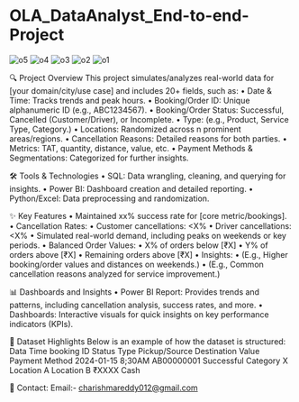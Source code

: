 # OLA_DataAnalyst_End-to-end-Project
![o5](https://github.com/user-attachments/assets/d464cfb3-eacf-4f11-a5a2-3bf5d1379e64)
![o4](https://github.com/user-attachments/assets/65afcb30-0930-4a05-b9fb-00460b48d2b1)
![o3](https://github.com/user-attachments/assets/5a6410b6-80c0-439b-a84d-1be797eb3082)
![o2](https://github.com/user-attachments/assets/02fdb9c6-c07e-4c29-b389-23f6cd6d85ee)
![o1](https://github.com/user-attachments/assets/372ca615-1e5c-4fde-8f7e-61402d7f7628)




🔍 Project Overview
This project simulates/analyzes real-world data for [your domain/city/use case] and includes 20+ fields, such as:
   •	Date & Time: Tracks trends and peak hours.
   •	Booking/Order ID: Unique alphanumeric ID (e.g., ABC1234567).
   •	Booking/Order Status: Successful, Cancelled (Customer/Driver), or Incomplete.
   •	Type: (e.g., Product, Service Type, Category.)
   •	Locations: Randomized across n prominent areas/regions.
   •	Cancellation Reasons: Detailed reasons for both parties.
   •	Metrics: TAT, quantity, distance, value, etc.
   •	Payment Methods & Segmentations: Categorized for further insights.


🛠 Tools & Technologies
   •	SQL: Data wrangling, cleaning, and querying for insights.
   •	Power BI: Dashboard creation and detailed reporting.
   •	Python/Excel: Data preprocessing and randomization.


✨ Key Features
   •	Maintained xx% success rate for [core metric/bookings].
   •	Cancellation Rates:
   •	Customer cancellations: <X%
   •	Driver cancellations: <X%
   •	Simulated real-world demand, including peaks on weekends or key periods.
   •	Balanced Order Values:
   •	X% of orders below [₹X]
   •	Y% of orders above [₹X]
   •	Remaining orders above [₹X]
•	Insights:
  •	(E.g., Higher booking/order values and distances on weekends.)
  •	(E.g., Common cancellation reasons analyzed for service improvement.)


📊 Dashboards and Insights
   •	Power BI Report: Provides trends and patterns, including cancellation analysis, success rates, and more.
   •	Dashboards: Interactive visuals for quick insights on key performance indicators (KPIs).


📁 Dataset Highlights
  Below is an example of how the dataset is structured:
  Data         Time   booking ID     Status    Type       Pickup/Source   Destination    Value    Payment Method
  2024-01-15  8;30AM  AB00000001   Successful  Category X  Location A      Location B    ₹XXXX      Cash


📧 Contact: 
     Email:- charishmareddy012@gmail.com
     
  
